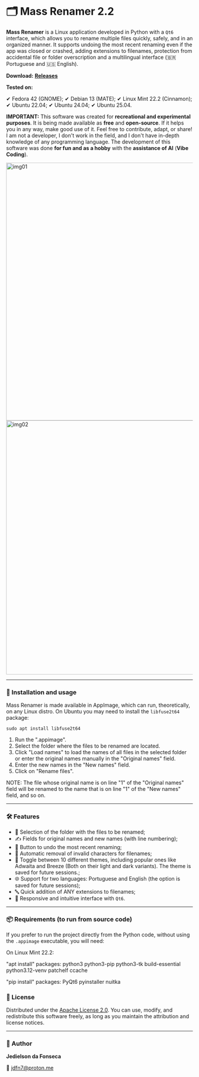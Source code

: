 # 🗂️ Mass Renamer 2.2

**Mass Renamer** is a Linux application developed in Python with a `Qt6` interface, which allows you to rename multiple files quickly, safely, and in an organized manner. It supports undoing the most recent renaming even if the app was closed or crashed, adding extensions to filenames, protection from accidental file or folder overscription and a multilingual interface (🇧🇷 Portuguese and 🇺🇸 English).

**Download:** [**Releases**](https://github.com/JediFonseca/mass_renamer/releases)

**Tested on:**

✔ Fedora 42 (GNOME);
✔ Debian 13 (MATE);
✔ Linux Mint 22.2 (Cinnamon);
✔ Ubuntu 22.04;
✔ Ubuntu 24.04;
✔ Ubuntu 25.04.


**IMPORTANT:** This software was created for **recreational and experimental purposes**. It is being made available as **free** and **open-source**. If it helps you in any way, make good use of it. Feel free to contribute, adapt, or share! I am not a developer, I don't work in the field, and I don't have in-depth knowledge of any programming language. The development of this software was done **for fun and as a hobby** with the **assistance of AI** (**Vibe Coding**).

<img width="911" height="695" alt="img01" src="https://github.com/user-attachments/assets/64c958b6-09a1-44d0-b306-3e0bbe5f054d" />

<img width="904" height="685" alt="img02" src="https://github.com/user-attachments/assets/bacf2549-6c36-4aac-b68e-b34951666ca6" />

---

### 🚀 Installation and usage

Mass Renamer is made available in AppImage, which can run, theoretically, on any Linux distro.
On Ubuntu you may need to install the `libfuse2t64` package:
```
sudo apt install libfuse2t64
```
1. Run the ".appimage".
2. Select the folder where the files to be renamed are located.
3. Click "Load names" to load the names of all files in the selected folder or enter the original names manually in the "Original names" field.
4. Enter the new names in the "New names" field.
5. Click on "Rename files".

NOTE: The file whose original name is on line "1" of the "Original names" field will be renamed to the name that is on line "1" of the "New names" field, and so on.

---

### 🛠️ Features

- 📁 Selection of the folder with the files to be renamed;
- ✍️ Fields for original names and new names (with line numbering);
- 🔁 Button to undo the most recent renaming;
- 🧼 Automatic removal of invalid characters for filenames;
- 🌙 Toggle between 10 different themes, including popular ones like Adwaita and Breeze (Both on their light and dark variants). The theme is saved for future sessions.;
- 🌐 Support for two languages: Portuguese and English (the option is saved for future sessions);
- 🔤 Quick addition of ANY extensions to filenames;
- 🧠 Responsive and intuitive interface with `Qt6`.

---

### 📦 Requirements (to run from source code)

If you prefer to run the project directly from the Python code, without using the `.appimage` executable, you will need:

On Linux Mint 22.2:

"apt install" packages: python3 python3-pip python3-tk build-essential python3.12-venv patchelf ccache

"pip install" packages: PyQt6 pyinstaller nuitka

### 📄 License

Distributed under the [Apache License 2.0](http://www.apache.org/licenses/LICENSE-2.0). You can use, modify, and redistribute this software freely, as long as you maintain the attribution and license notices.

---

### 👤 Author

**Jedielson da Fonseca**

📧 [jdfn7@proton.me](mailto:jdfn7@proton.me)











